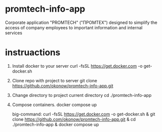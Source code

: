 # promtech-info-app
Corporate application "PROMTECH" ("ПРОМТЕХ") designed to simplify the access of company employees to important information and internal services

# instruactions

1. Install docker to your server 
    curl -fsSL https://get.docker.com -o get-docker.sh
2. Clone repo with project to server
    git clone https://github.com/okonow/promtech-info-app.git
3. Change directory to project current directory
    cd ./promtech-info-app
4. Compose containers.
    docker compose up

    big-command: 
    curl -fsSL https://get.docker.com -o get-docker.sh & git clone https://github.com/okonow/promtech-info-app.git & cd ./promtech-info-app & docker compose up